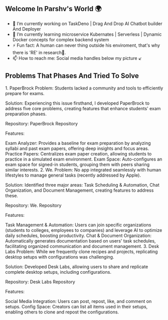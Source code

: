 <h2>Welcome In Parshv's World 🌍</h2>
<ul>
  <li>🔭 I’m currently working on TaskDeno | Drag And Drop AI Chatbot builder And Deployer</li>
  <li>🌱 I’m currently learning microservice Kubernates | Serverless | Dynamic Docker concepts for complex backend system</li>
  <li>⚡ Fun fact: A human can never thing outside his enviroment, that's why there is 'RE' in research🥸. </li>
  <li>📫 How to reach me: Social media handles below my picture ↙️</li>
</ul>

<h2>Problems That Phases And Tried To Solve</h2>
1. PaperBrock
Problem: Students lacked a community and tools to efficiently prepare for exams.

Solution: Experiencing this issue firsthand, I developed PaperBrock to address five core problems, creating features that enhance students' exam preparation phases.

Repository: PaperBrock Repository

Features:

Exam Analyzer: Provides a baseline for exam preparation by analyzing syllabi and past exam papers, offering deep insights and focus areas.
Practice Papers: Centralizes exam paper creation, allowing students to practice in a simulated exam environment.
Exam Space: Auto-configures an exam space for signed-in students, grouping them with peers sharing similar interests.
2. We.
Problem: No app integrated seamlessly with human lifestyles to manage general tasks (recently addressed by Apple).

Solution: Identified three major areas: Task Scheduling & Automation, Chat Organization, and Document Management, creating features to address these.

Repository: We. Repository

Features:

Task Management & Automation: Users can join specific organizations (students to colleges, employees to companies) and leverage AI to optimize daily schedules, boosting productivity.
Chat & Document Organization: Automatically generates documentation based on users' task schedules, facilitating organized communication and document management.
3. Desk Labs
Problem: While we frequently clone recipes and projects, replicating desktop setups with configurations was challenging.

Solution: Developed Desk Labs, allowing users to share and replicate complete desktop setups, including configurations.

Repository: Desk Labs Repository

Features:

Social Media Integration: Users can post, repost, like, and comment on setups.
Config Space: Creators can list all items used in their setups, enabling others to clone and repost the configurations.
